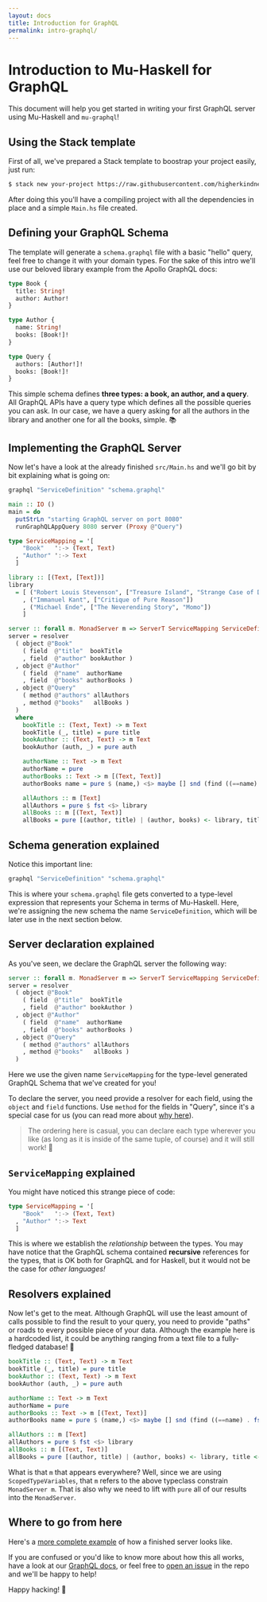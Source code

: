 ```yaml
---
layout: docs
title: Introduction for GraphQL
permalink: intro-graphql/
---
```


# Introduction to Mu-Haskell for GraphQL

This document will help you get started in writing your first GraphQL server using Mu-Haskell and `mu-graphql`!

## Using the Stack template

First of all, we've prepared a Stack template to boostrap your project easily, just run:

```sh
$ stack new your-project https://raw.githubusercontent.com/higherkindness/mu-haskell/master/templates/graphql-server.hsfiles -p "author-email:haskell.curry@47deg.com" -p "author-name:Haskell Curry"
```

After doing this you'll have a compiling project with all the dependencies in place and a simple `Main.hs` file created.

## Defining your GraphQL Schema

The template will generate a `schema.graphql` file with a basic "hello" query, feel free to change it with your domain types. For the sake of this intro we'll use our beloved library example from the Apollo GraphQL docs:

```graphql
type Book {
  title: String!
  author: Author!
}

type Author {
  name: String!
  books: [Book!]!
}

type Query {
  authors: [Author!]!
  books: [Book!]!
}
```

This simple schema defines **three types: a book, an author, and a query**. All GraphQL APIs have a query type which defines all the possible queries you can ask. In our case, we have a query asking for all the authors in the library and another one for all the books, simple. 📚

## Implementing the GraphQL Server

Now let's have a look at the already finished `src/Main.hs` and we'll go bit by bit explaining what is going on:

```haskell
graphql "ServiceDefinition" "schema.graphql"

main :: IO ()
main = do
  putStrLn "starting GraphQL server on port 8080"
  runGraphQLAppQuery 8080 server (Proxy @"Query")

type ServiceMapping = '[
    "Book"   ':-> (Text, Text)
  , "Author" ':-> Text
  ]

library :: [(Text, [Text])]
library
  = [ ("Robert Louis Stevenson", ["Treasure Island", "Strange Case of Dr Jekyll and Mr Hyde"])
    , ("Immanuel Kant", ["Critique of Pure Reason"])
    , ("Michael Ende", ["The Neverending Story", "Momo"])
    ]

server :: forall m. MonadServer m => ServerT ServiceMapping ServiceDefinition m _
server = resolver
  ( object @"Book"
    ( field  @"title"  bookTitle
    , field  @"author" bookAuthor )
  , object @"Author"
    ( field  @"name"  authorName
    , field  @"books" authorBooks )
  , object @"Query"
    ( method @"authors" allAuthors
    , method @"books"   allBooks )
  )
  where
    bookTitle :: (Text, Text) -> m Text
    bookTitle (_, title) = pure title
    bookAuthor :: (Text, Text) -> m Text
    bookAuthor (auth, _) = pure auth

    authorName :: Text -> m Text
    authorName = pure
    authorBooks :: Text -> m [(Text, Text)]
    authorBooks name = pure $ (name,) <$> maybe [] snd (find ((==name) . fst) library)

    allAuthors :: m [Text]
    allAuthors = pure $ fst <$> library
    allBooks :: m [(Text, Text)]
    allBooks = pure [(author, title) | (author, books) <- library, title <- books]
```

## Schema generation explained

Notice this important line:

```haskell
graphql "ServiceDefinition" "schema.graphql"
```

This is where your `schema.graphql` file gets converted to a type-level expression that represents your Schema in terms of Mu-Haskell. Here, we're assigning the new schema the name `ServiceDefinition`, which will be later use in the next section below.

## Server declaration explained

As you've seen, we declare the GraphQL server the following way:

```haskell
server :: forall m. MonadServer m => ServerT ServiceMapping ServiceDefinition m _
server = resolver
  ( object @"Book"
    ( field  @"title"  bookTitle
    , field  @"author" bookAuthor )
  , object @"Author"
    ( field  @"name"  authorName
    , field  @"books" authorBooks )
  , object @"Query"
    ( method @"authors" allAuthors
    , method @"books"   allBooks )
  )
```

Here we use the given name `ServiceMapping` for the type-level generated GraphQL Schema that we've created for you!

To declare the server, you need provide a resolver for each field, using the `object` and `field` functions. Use `method` for the fields in "Query", since it's a special case for us (you can read more about [why here](https://higherkindness.io/mu-haskell/graphql/#implementing-the-server)).

> The ordering here is casual, you can declare each type wherever you like (as long as it is inside of the same tuple, of course) and it will still work! 🎉

## `ServiceMapping` explained

You might have noticed this strange piece of code:

```haskell
type ServiceMapping = '[
    "Book"   ':-> (Text, Text)
  , "Author" ':-> Text
  ]
```

This is where we establish the _relationship_ between the types. You may have notice that the GraphQL schema contained **recursive** references for the types, that is OK both for GraphQL and for Haskell, but it would not be the case for _other languages!_

## Resolvers explained

Now let's get to the meat. Although GraphQL will use the least amount of calls possible to find the result to your query, you need to provide "paths" or roads to every possible piece of your data. Although the example here is a hardcoded list, it could be anything ranging from a text file to a fully-fledged database! 🚀

```haskell
bookTitle :: (Text, Text) -> m Text
bookTitle (_, title) = pure title
bookAuthor :: (Text, Text) -> m Text
bookAuthor (auth, _) = pure auth

authorName :: Text -> m Text
authorName = pure
authorBooks :: Text -> m [(Text, Text)]
authorBooks name = pure $ (name,) <$> maybe [] snd (find ((==name) . fst) library)

allAuthors :: m [Text]
allAuthors = pure $ fst <$> library
allBooks :: m [(Text, Text)]
allBooks = pure [(author, title) | (author, books) <- library, title <- books]
```

What is that `m` that appears everywhere? Well, since we are using `ScopedTypeVariables`, that `m` refers to the above typeclass constrain `MonadServer m`. That is also why we need to lift with `pure` all of our results into the `MonadServer`.

## Where to go from here

Here's a [more complete example](https://github.com/higherkindness/mu-haskell/tree/master/graphql/exe) of how a finished server looks like.

If you are confused or you'd like to know more about how this all works, have a look at our [GraphQL docs](https://higherkindness.io/mu-haskell/graphql/), or feel free to [open an issue](https://github.com/higherkindness/mu-haskell/issues) in the repo and we'll be happy to help!

Happy hacking! 🚀
